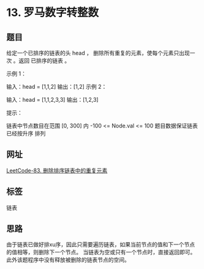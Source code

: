 # 13. 罗马数字转整数

## 题目

给定一个已排序的链表的头 head ， 删除所有重复的元素，使每个元素只出现一次 。返回 已排序的链表 。

 

示例 1：


输入：head = [1,1,2]
输出：[1,2]
示例 2：


输入：head = [1,1,2,3,3]
输出：[1,2,3]
 

提示：

链表中节点数目在范围 [0, 300] 内
-100 <= Node.val <= 100
题目数据保证链表已经按升序 排列

## 网址

[LeetCode-83. 删除排序链表中的重复元素](https://leetcode.cn/problems/remove-duplicates-from-sorted-list/description/)

## 标签

链表

## 思路

由于链表已做好排xu序，因此只需要遍历链表，如果当前节点的值和下一个节点的值相等，则删除下一个节点。
当链表为空或只有一个节点时，直接返回即可。
此外该题程序中没有释放被删除的链表节点的空间。

